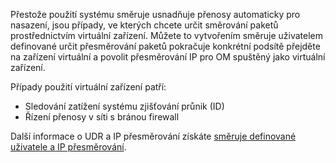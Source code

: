 Přestože použití systému směruje usnadňuje přenosy automaticky pro nasazení, jsou případy, ve kterých chcete určit směrování paketů prostřednictvím virtuální zařízení. Můžete to vytvořením směruje uživatelem definované určit přesměrování paketů pokračuje konkrétní podsítě přejděte na zařízení virtuální a povolit přesměrování IP pro OM spuštěný jako virtuální zařízení.

Případy použití virtuální zařízení patří:

- Sledování zatížení systému zjišťování průnik (ID)
- Řízení přenosy v síti s bránou firewall

Další informace o UDR a IP přesměrování získáte [směruje definované uživatele a IP přesměrování](../articles/virtual-network/virtual-networks-udr-overview.md).
